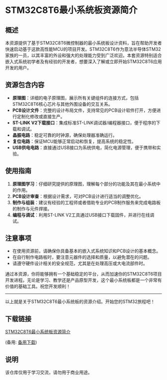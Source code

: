 # STM32C8T6最小系统板资源简介

## 概述

本资源提供了基于STM32C8T6微控制器的最小系统板设计资料，旨在帮助开发者快速启动基于这款高性能MCU的项目开发。STM32C8T6作为意法半导体STM32家族的一员，以其丰富的外设和强大的处理能力受到广泛欢迎。本套资源特别适合嵌入式系统初学者及有经验的开发者，想要深入了解或立即开始STM32C8T6应用开发的用户。

## 资源包含内容

- **原理图**：详细的电子原理图，展示所有关键组件的连接方式，包括STM32C8T6核心芯片与其他外围设备的交互关系。
- **PCB设计文件**：完整的设计布局文件，支持常见的PCB设计软件打开，方便进行定制化修改或直接生产。
- **ST-LINK V2下载接口**：集成标准ST-LINK调试器/编程器接口，便于程序的下载和调试。
- **晶振电路**：稳定可靠的时钟源，确保处理器准确运行。
- **复位电路**：保证MCU能够正常启动和恢复，提高系统的稳定性。
- **USB供电电路**：直接通过USB接口为系统供电，简化电源管理，便于携带和实验。

## 使用指南

1. **原理图学习**：仔细研究提供的原理图，理解每个部分的功能及其在最小系统中的作用。
2. **PCB设计审查**：根据设计需求，可对PCB设计进行适当的调整优化。
3. **制作与组装**：建议有经验的工程师或者借助专业的PCB制作服务来完成电路板的制作与元件焊接。
4. **编程与调试**：利用ST-LINK V2工具通过USB接口下载固件，并进行在线调试。

## 注意事项

- 在使用资源前，请确保你具备基本的嵌入式系统知识和PCB设计的基本概念。
- 在自行制作电路板时，要注意元器件的选择和质量，以避免潜在的问题。
- 请遵守硬件设计相关的安全规范，尤其是在处理高压或大电流部件时。

通过本资源，你将能够拥有一个基础稳定的平台，从而加速你的STM32C8T6项目开发进程。无论是学习、教学还是产品原型开发，这个最小系统板都是一个非常有价值的基础工具。祝您开发顺利！

--- 

以上就是关于STM32C8T6最小系统板的资源介绍。开始您的STM32旅程吧！

## 下载链接
[STM32C8T6最小系统板资源简介](https://pan.quark.cn/s/d8ec64b0d941) 

(备用: [备用下载](https://pan.baidu.com/s/1u9M-ONnqVTCx6SrmmEIC9g?pwd=1234))

## 说明

该仓库仅用于学习交流，请勿用于商业用途。
